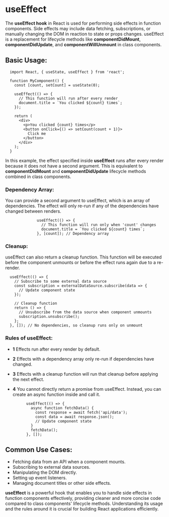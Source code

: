 # useEffect
The **useEffect hook** in React is used for performing side effects in function components. Side effects may include data fetching, subscriptions, or manually changing the DOM in reaction to state or props changes. useEffect is a replacement for lifecycle methods like **componentDidMount**, **componentDidUpdate**, and **componentWillUnmount** in class components.

## Basic Usage:

      import React, { useState, useEffect } from 'react';
      
      function MyComponent() {
        const [count, setCount] = useState(0);
      
        useEffect(() => {
          // This function will run after every render
          document.title = `You clicked ${count} times`;
        });
      
        return (
          <div>
            <p>You clicked {count} times</p>
            <button onClick={() => setCount(count + 1)}>
              Click me
            </button>
          </div>
        );
      }

In this example, the effect specified inside **useEffect** runs after every render because it does not have a second argument. This is equivalent to **componentDidMount** and **componentDidUpdate** lifecycle methods combined in class components.
### Dependency Array:
You can provide a second argument to useEffect, which is an array of dependencies. The effect will only re-run if any of the dependencies have changed between renders.

                  useEffect(() => {
                    // This function will run only when 'count' changes
                    document.title = `You clicked ${count} times`;
                  }, [count]); // Dependency array
### Cleanup:
useEffect can also return a cleanup function. This function will be executed before the component unmounts or before the effect runs again due to a re-render.

      useEffect(() => {
        // Subscribe to some external data source
        const subscription = externalDataSource.subscribe(data => {
          // Update component state
        });
      
        // Cleanup function
        return () => {
          // Unsubscribe from the data source when component unmounts
          subscription.unsubscribe();
        };
      }, []); // No dependencies, so cleanup runs only on unmount

### Rules of useEffect:
 - **1** Effects run after every render by default.
 - **2** Effects with a dependency array only re-run if dependencies have changed.
- **3** Effects with a cleanup function will run that cleanup before applying the next effect.
- **4** You cannot directly return a promise from useEffect. Instead, you can create an async function inside and call it.

            useEffect(() => {
              async function fetchData() {
                const response = await fetch('api/data');
                const data = await response.json();
                // Update component state
              }
              fetchData();
            }, []);


## Common Use Cases:

- Fetching data from an API when a component mounts.
- Subscribing to external data sources.
- Manipulating the DOM directly.
- Setting up event listeners.
- Managing document titles or other side effects.

**useEffect** is a powerful hook that enables you to handle side effects in function components effectively, providing cleaner and more concise code compared to class components' lifecycle methods. Understanding its usage and the rules around it is crucial for building React applications efficiently.
